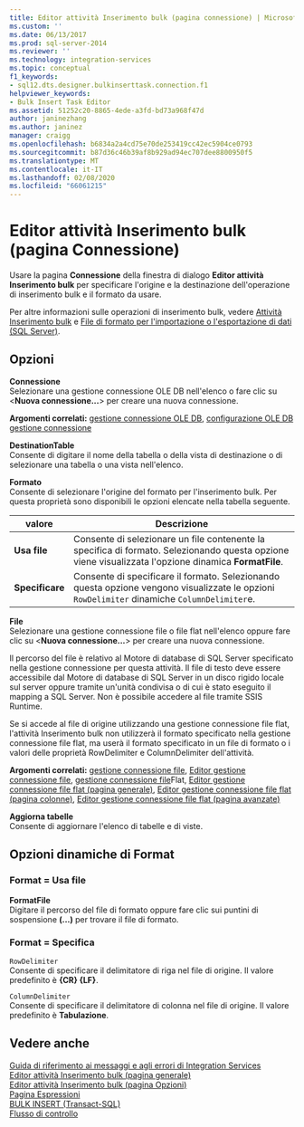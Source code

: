 ```yaml
---
title: Editor attività Inserimento bulk (pagina connessione) | Microsoft Docs
ms.custom: ''
ms.date: 06/13/2017
ms.prod: sql-server-2014
ms.reviewer: ''
ms.technology: integration-services
ms.topic: conceptual
f1_keywords:
- sql12.dts.designer.bulkinserttask.connection.f1
helpviewer_keywords:
- Bulk Insert Task Editor
ms.assetid: 51252c20-8865-4ede-a3fd-bd73a968f47d
author: janinezhang
ms.author: janinez
manager: craigg
ms.openlocfilehash: b6834a2a4cd75e70de253419cc42ec5904ce0793
ms.sourcegitcommit: b87d36c46b39af8b929ad94ec707dee8800950f5
ms.translationtype: MT
ms.contentlocale: it-IT
ms.lasthandoff: 02/08/2020
ms.locfileid: "66061215"
---
```

# <a name="bulk-insert-task-editor-connection-page"></a>Editor attività Inserimento bulk (pagina Connessione)
  Usare la pagina **Connessione** della finestra di dialogo **Editor attività Inserimento bulk** per specificare l'origine e la destinazione dell'operazione di inserimento bulk e il formato da usare.  
  
 Per altre informazioni sulle operazioni di inserimento bulk, vedere [Attività Inserimento bulk](control-flow/bulk-insert-task.md) e [File di formato per l'importazione o l'esportazione di dati &#40;SQL Server&#41;](../relational-databases/import-export/format-files-for-importing-or-exporting-data-sql-server.md).  
  
## <a name="options"></a>Opzioni  
 **Connessione**  
 Selezionare una gestione connessione OLE DB nell'elenco o fare clic su \<**Nuova connessione...**> per creare una nuova connessione.  
  
 **Argomenti correlati:** [gestione connessione OLE DB](connection-manager/ole-db-connection-manager.md), [configurazione OLE DB gestione connessione](../../2014/integration-services/configure-ole-db-connection-manager.md)  
  
 **DestinationTable**  
 Consente di digitare il nome della tabella o della vista di destinazione o di selezionare una tabella o una vista nell'elenco.  
  
 **Formato**  
 Consente di selezionare l'origine del formato per l'inserimento bulk. Per questa proprietà sono disponibili le opzioni elencate nella tabella seguente.  
  
|valore|Descrizione|  
|-----------|-----------------|  
|**Usa file**|Consente di selezionare un file contenente la specifica di formato. Selezionando questa opzione viene visualizzata l'opzione dinamica **FormatFile**.|  
|**Specificare**|Consente di specificare il formato. Selezionando questa opzione vengono visualizzate le opzioni `RowDelimiter` dinamiche `ColumnDelimiter`e.|  
  
 **File**  
 Selezionare una gestione connessione file o file flat nell'elenco oppure fare clic su \<**Nuova connessione...**> per creare una nuova connessione.  
  
 Il percorso del file è relativo al Motore di database di SQL Server specificato nella gestione connessione per questa attività. Il file di testo deve essere accessibile dal Motore di database di SQL Server in un disco rigido locale sul server oppure tramite un'unità condivisa o di cui è stato eseguito il mapping a SQL Server. Non è possibile accedere al file tramite SSIS Runtime.  
  
 Se si accede al file di origine utilizzando una gestione connessione file flat, l'attività Inserimento bulk non utilizzerà il formato specificato nella gestione connessione file flat, ma userà il formato specificato in un file di formato o i valori delle proprietà RowDelimiter e ColumnDelimiter dell'attività.  
  
 **Argomenti correlati:** [gestione connessione file](connection-manager/file-connection-manager.md), [Editor gestione connessione file](../../2014/integration-services/file-connection-manager-editor.md), [gestione connessione file](connection-manager/flat-file-connection-manager.md)Flat, [Editor gestione connessione file flat &#40;pagina generale&#41;](general-page-of-integration-services-designers-options.md), [Editor gestione connessione file flat &#40;pagina colonne&#41;](../../2014/integration-services/flat-file-connection-manager-editor-columns-page.md), [Editor gestione connessione file flat &#40;pagina avanzate&#41;](../../2014/integration-services/flat-file-connection-manager-editor-advanced-page.md)  
  
 **Aggiorna tabelle**  
 Consente di aggiornare l'elenco di tabelle e di viste.  
  
## <a name="format-dynamic-options"></a>Opzioni dinamiche di Format  
  
### <a name="format--use-file"></a>Format = Usa file  
 **FormatFile**  
 Digitare il percorso del file di formato oppure fare clic sui puntini di sospensione **(...)** per trovare il file di formato.  
  
### <a name="format--specify"></a>Format = Specifica  
 `RowDelimiter`  
 Consente di specificare il delimitatore di riga nel file di origine. Il valore predefinito è **{CR} {LF}**.  
  
 `ColumnDelimiter`  
 Consente di specificare il delimitatore di colonna nel file di origine. Il valore predefinito è **Tabulazione**.  
  
## <a name="see-also"></a>Vedere anche  
 [Guida di riferimento ai messaggi e agli errori di Integration Services](../../2014/integration-services/integration-services-error-and-message-reference.md)   
 [Editor attività Inserimento bulk &#40;pagina generale&#41;](../../2014/integration-services/bulk-insert-task-editor-general-page.md)   
 [Editor attività Inserimento bulk &#40;pagina Opzioni&#41;](../../2014/integration-services/bulk-insert-task-editor-options-page.md)   
 [Pagina Espressioni](expressions/expressions-page.md)   
 [BULK INSERT &#40;Transact-SQL&#41;](/sql/t-sql/statements/bulk-insert-transact-sql)   
 [Flusso di controllo](control-flow/control-flow.md)  
  
  
